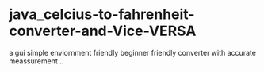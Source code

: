 # java_celcius-to-fahrenheit-converter-and-Vice-VERSA
a gui  simple enviornment friendly beginner friendly converter with accurate meassurement ..

